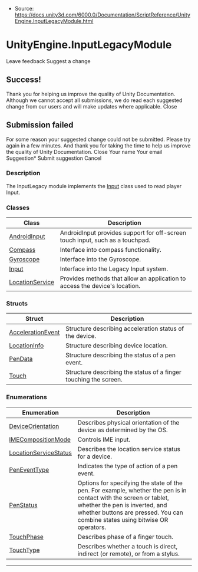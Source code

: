 * Source: https://docs.unity3d.com/6000.0/Documentation/ScriptReference/UnityEngine.InputLegacyModule.html

# UnityEngine.InputLegacyModule
Leave feedback
Suggest a change
## Success!
Thank you for helping us improve the quality of Unity Documentation. Although we cannot accept all submissions, we do read each suggested change from our users and will make updates where applicable.
Close
## Submission failed
For some reason your suggested change could not be submitted. Please <a>try again</a> in a few minutes. And thank you for taking the time to help us improve the quality of Unity Documentation.
Close
Your name Your email Suggestion* Submit suggestion
Cancel
### Description
The InputLegacy module implements the [Input](https://docs.unity3d.com/6000.0/Documentation/ScriptReference/Input.html) class used to read player Input.
### Classes
Class | Description  
---|---  
[AndroidInput](https://docs.unity3d.com/6000.0/Documentation/ScriptReference/AndroidInput.html) | AndroidInput provides support for off-screen touch input, such as a touchpad.  
[Compass](https://docs.unity3d.com/6000.0/Documentation/ScriptReference/Compass.html) | Interface into compass functionality.  
[Gyroscope](https://docs.unity3d.com/6000.0/Documentation/ScriptReference/Gyroscope.html) | Interface into the Gyroscope.  
[Input](https://docs.unity3d.com/6000.0/Documentation/ScriptReference/Input.html) | Interface into the Legacy Input system.  
[LocationService](https://docs.unity3d.com/6000.0/Documentation/ScriptReference/LocationService.html) | Provides methods that allow an application to access the device's location.  
### Structs
Struct | Description  
---|---  
[AccelerationEvent](https://docs.unity3d.com/6000.0/Documentation/ScriptReference/AccelerationEvent.html) | Structure describing acceleration status of the device.  
[LocationInfo](https://docs.unity3d.com/6000.0/Documentation/ScriptReference/LocationInfo.html) | Structure describing device location.  
[PenData](https://docs.unity3d.com/6000.0/Documentation/ScriptReference/PenData.html) | Structure describing the status of a pen event.  
[Touch](https://docs.unity3d.com/6000.0/Documentation/ScriptReference/Touch.html) | Structure describing the status of a finger touching the screen.  
### Enumerations
Enumeration | Description  
---|---  
[DeviceOrientation](https://docs.unity3d.com/6000.0/Documentation/ScriptReference/DeviceOrientation.html) | Describes physical orientation of the device as determined by the OS.  
[IMECompositionMode](https://docs.unity3d.com/6000.0/Documentation/ScriptReference/IMECompositionMode.html) | Controls IME input.  
[LocationServiceStatus](https://docs.unity3d.com/6000.0/Documentation/ScriptReference/LocationServiceStatus.html) | Describes the location service status for a device.  
[PenEventType](https://docs.unity3d.com/6000.0/Documentation/ScriptReference/PenEventType.html) | Indicates the type of action of a pen event.  
[PenStatus](https://docs.unity3d.com/6000.0/Documentation/ScriptReference/PenStatus.html) | Options for specifying the state of the pen. For example, whether the pen is in contact with the screen or tablet, whether the pen is inverted, and whether buttons are pressed. You can combine states using bitwise OR operators.  
[TouchPhase](https://docs.unity3d.com/6000.0/Documentation/ScriptReference/TouchPhase.html) | Describes phase of a finger touch.  
[TouchType](https://docs.unity3d.com/6000.0/Documentation/ScriptReference/TouchType.html) | Describes whether a touch is direct, indirect (or remote), or from a stylus.  
* * *
